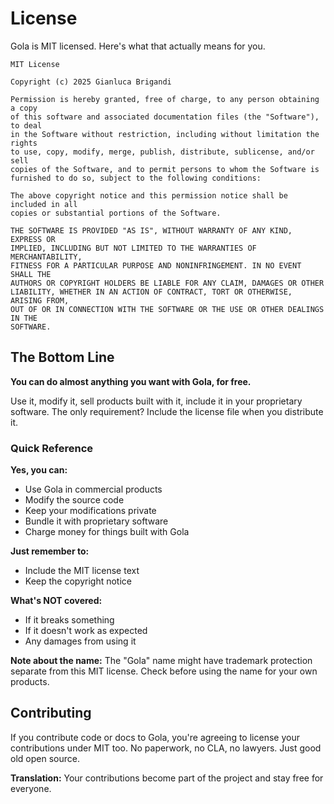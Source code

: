 # License

Gola is MIT licensed. Here's what that actually means for you.

```
MIT License

Copyright (c) 2025 Gianluca Brigandi

Permission is hereby granted, free of charge, to any person obtaining a copy
of this software and associated documentation files (the "Software"), to deal
in the Software without restriction, including without limitation the rights
to use, copy, modify, merge, publish, distribute, sublicense, and/or sell
copies of the Software, and to permit persons to whom the Software is
furnished to do so, subject to the following conditions:

The above copyright notice and this permission notice shall be included in all
copies or substantial portions of the Software.

THE SOFTWARE IS PROVIDED "AS IS", WITHOUT WARRANTY OF ANY KIND, EXPRESS OR
IMPLIED, INCLUDING BUT NOT LIMITED TO THE WARRANTIES OF MERCHANTABILITY,
FITNESS FOR A PARTICULAR PURPOSE AND NONINFRINGEMENT. IN NO EVENT SHALL THE
AUTHORS OR COPYRIGHT HOLDERS BE LIABLE FOR ANY CLAIM, DAMAGES OR OTHER
LIABILITY, WHETHER IN AN ACTION OF CONTRACT, TORT OR OTHERWISE, ARISING FROM,
OUT OF OR IN CONNECTION WITH THE SOFTWARE OR THE USE OR OTHER DEALINGS IN THE
SOFTWARE.
```

## The Bottom Line

**You can do almost anything you want with Gola, for free.**

Use it, modify it, sell products built with it, include it in your proprietary software. The only requirement? Include the license file when you distribute it.

### Quick Reference

**Yes, you can:**
- Use Gola in commercial products
- Modify the source code
- Keep your modifications private
- Bundle it with proprietary software
- Charge money for things built with Gola

**Just remember to:**
- Include the MIT license text
- Keep the copyright notice

**What's NOT covered:**
- If it breaks something
- If it doesn't work as expected
- Any damages from using it

**Note about the name:**
The "Gola" name might have trademark protection separate from this MIT license. Check before using the name for your own products.

## Contributing

If you contribute code or docs to Gola, you're agreeing to license your contributions under MIT too. No paperwork, no CLA, no lawyers. Just good old open source.

**Translation:** Your contributions become part of the project and stay free for everyone.